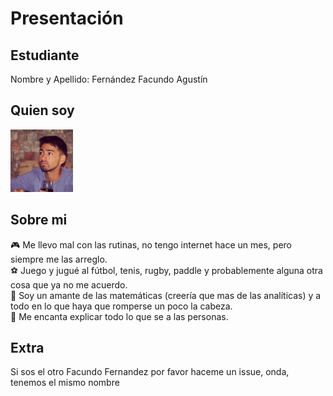 # Presentación

## Estudiante  
Nombre y Apellido: Fernández Facundo Agustín    
## Quien soy  
![mi foto](mifoto.png)  
## Sobre mi  
🎮 Me llevo mal con las rutinas, no tengo internet hace un mes, pero siempre me las arreglo.  
⚽️ Juego y jugué al fútbol, tenis, rugby, paddle y probablemente alguna otra cosa que ya no me acuerdo.  
📐 Soy un amante de las matemáticas (creería que mas de las analíticas) y a todo en lo que haya que romperse un poco la cabeza.  
📙 Me encanta explicar todo lo que se a las personas.  

## Extra  
Si sos el otro Facundo Fernandez por favor haceme un issue, onda, tenemos el mismo nombre
